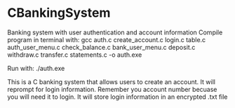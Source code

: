# CBankingSystem
 Banking system with user authentication and account information
 Compile program in terminal with:
 gcc auth.c create_account.c login.c table.c auth_user_menu.c check_balance.c bank_user_menu.c deposit.c withdraw.c transfer.c statements.c -o auth.exe
 
 Run with: 
 ./auth.exe
 
 This is a C banking system that allows users to create an account. It will reprompt for login information. Remember you account number becuase you will need it to login.
 It will store login information in an encrypted .txt file
